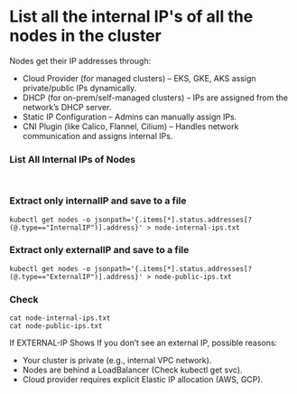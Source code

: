 # List all the internal IP's of all the nodes in the cluster
Nodes get their IP addresses through:

* Cloud Provider (for managed clusters) – EKS, GKE, AKS assign private/public IPs dynamically.
* DHCP (for on-prem/self-managed clusters) – IPs are assigned from the network’s DHCP server.
* Static IP Configuration – Admins can manually assign IPs.
* CNI Plugin (like Calico, Flannel, Cilium) – Handles network communication and assigns internal IPs.
### List All Internal IPs of Nodes
```
 
```
### Extract only internalIP and save to a file
```
kubectl get nodes -o jsonpath='{.items[*].status.addresses[?(@.type=="InternalIP")].address}' > node-internal-ips.txt
```
### Extract only externalIP and save to a file
```
kubectl get nodes -o jsonpath='{.items[*].status.addresses[?(@.type=="ExternalIP")].address}' > node-public-ips.txt
```
### Check
```
cat node-internal-ips.txt
cat node-public-ips.txt
```

If EXTERNAL-IP Shows <none>
If you don’t see an external IP, possible reasons:
* Your cluster is private (e.g., internal VPC network).
* Nodes are behind a LoadBalancer (Check kubectl get svc).
* Cloud provider requires explicit Elastic IP allocation (AWS, GCP).